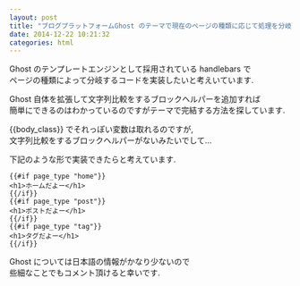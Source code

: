 ```yaml
---
layout: post
title: "ブログプラットフォームGhost のテーマで現在のページの種類に応じて処理を分岐する方法"
date: 2014-12-22 10:21:32
categories: html
---
```

<p>Ghost のテンプレートエンジンとして採用されている handlebars で<br>
ページの種類によって分岐するコードを実装したいと考えいています.</p>

<p>Ghost 自体を拡張して文字列比較をするブロックヘルパーを追加すれば<br>
簡単にできるのはわかっているのですがテーマで完結する方法を探しています.</p>

<p>{{body_class}} でそれっぽい変数は取れるのですが,<br>
文字列比較をするブロックヘルパーがないみたいでして...</p>

<p>下記のような形で実装できたらと考えています.</p>

<pre><code>{{#if page_type "home"}}
&lt;h1&gt;ホームだよー&lt;/h1&gt;
{{/if}}
{{#if page_type "post"}}
&lt;h1&gt;ポストだよー&lt;/h1&gt;
{{/if}}
{{#if page_type "tag"}}
&lt;h1&gt;タグだよー&lt;/h1&gt;
{{/if}}
</code></pre>

<p>Ghost については日本語の情報がかなり少ないので<br>
些細なことでもコメント頂けると幸いです.</p>
